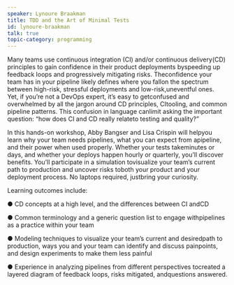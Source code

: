 ```yaml
---
speaker: Lynoure Braakman
title: TDD and the Art of Minimal Tests
id: lynoure-braakman
talk: true
topic-category: programming
---
```


<!--<a href="http://www.slideshare.net/Kevlin/the-error-of-our-ways">[Slides]</a>-->

Many​ ​teams​ ​use​ ​continuous​ ​integration​ ​(CI)​ ​and/or​ ​continuous​ ​delivery​ ​(CD)​ ​principles​ ​to​ ​gain confidence​ ​in​ ​their​ ​product​ ​deployments​ ​by​ ​speeding​ ​up​ ​feedback​ ​loops​ ​and​ ​progressively mitigating​ ​risks.​ ​The​ ​confidence​ ​your​ ​team​ ​has​ ​in​ ​your​ ​pipeline​ ​likely​ ​defines​ ​where​ ​you​ ​fall​ ​on the​ ​spectrum​ ​between​ ​high-risk,​ ​stressful​ ​deployments​ ​and​ ​low-risk,​ ​uneventful​ ​ones.​ ​​ ​Yet,​ ​if you’re​ ​not​ ​a​ ​DevOps​ ​expert,​ ​it’s​ ​easy​ ​to​ ​get​ ​confused​ ​and​ ​overwhelmed​ ​by​ ​all​ ​the​ ​jargon​ ​around CD​ ​principles,​ ​CI​ ​tooling,​ ​and​ ​common​ ​pipeline​ ​patterns.​ ​This​ ​confusion​ ​in​ ​language​ ​can​ ​limit asking​ ​the​ ​important​ ​question:​ ​“how​ ​does​ ​CI​ ​and​ ​CD​ ​really​ ​relate​ ​to​ ​testing​ ​and​ ​quality?”

In​ ​this​ ​hands-on​ ​workshop,​ ​Abby​ ​Bangser​ ​and​ ​Lisa​ ​Crispin​ ​will​ ​help​ ​you​ ​learn​ ​why​ ​your​ ​team needs​ ​pipelines,​ ​what​ ​you​ ​can​ ​expect​ ​from​ ​a​ ​pipeline,​ ​and​ ​their​ ​power​ ​when​ ​used​ ​properly. Whether​ ​your​ ​tests​ ​take​ ​minutes​ ​or​ ​days,​ ​and​ ​whether​ ​your​ ​deploys​ ​happen​ ​hourly​ ​or​ ​quarterly, you’ll​ ​discover​ ​benefits.​ ​You’ll​ ​participate​ ​in​ ​a​ ​simulation​ ​to​ ​visualize​ ​your​ ​team’s​ ​current​ ​path​ ​to production​ ​and​ ​uncover​ ​risks​ ​to​ ​both​ ​your​ ​product​ ​and​ ​your​ ​deployment​ ​process.​ ​No​ ​laptops required,​ ​just​ ​bring​ ​your​ ​curiosity.

Learning​ ​outcomes​ ​include:

● CD​ ​concepts​ ​at​ ​a​ ​high​ ​level,​ ​and​ ​the​ ​differences​ ​between​ ​CI​ ​and​ ​CD

● Common​ ​terminology​ ​and​ ​a​ ​generic​ ​question​ ​list​ ​to​ ​engage​ ​with​ ​pipelines​ ​as​ ​a​ ​practice within​ ​your​ ​team

● Modeling​ ​techniques​ ​to​ ​visualize​ ​your​ ​team’s​ ​current​ ​and​ ​desired​ ​path​ ​to​ ​production, ways​ ​you​ ​and​ ​your​ ​team​ ​can​ ​identify​ ​and​ ​discuss​ ​pain​ ​points,​ ​and​ ​design​ ​experiments​ ​to make​ ​them​ ​less​ ​painful

● Experience​ ​in​ ​analyzing​ ​pipelines​ ​from​ ​different​ ​perspectives​ ​to​ ​created​ ​a​ ​layered diagram​ ​of​ ​feedback​ ​loops,​ ​risks​ ​mitigated,​ ​and​ ​questions​ ​answered.
